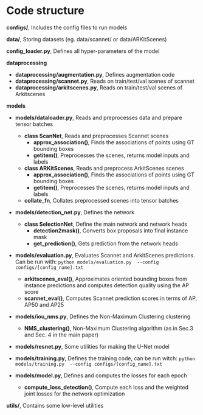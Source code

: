 # Code structure
**configs/**, Includes the config files to run models

**data/**, Storing datasets (eg. data/scannet/ or data/ARKitScenes)

**config_loader.py**, Defines all hyper-parameters of the model


**dataprocessing**
  - **dataprocessing/augmentation.py**, Defines augmentation code
  - **dataprocessing/scannet.py**, Reads on train/test/val scenes of scannet
  - **dataprocessing/arkitscenes.py**, Reads on train/test/val scenes of Arkitscenes


**models**
  - **models/dataloader.py**, Reads and preprocesses data and prepare tensor batches
    - **class ScanNet**, Reads and preprocesses Scannet scenes
        - **approx_association()**, Finds the associations of points using GT bounding boxes 
        - **__getitem__()**, Preprocesses the scenes, returns model inputs and labels
    - **class ARKitScenes**, Reads and preprocess ArkitScenes scenes
        - **approx_association()**, Finds the associations of points using GT bounding boxes 
        - **__getitem__()**, Preprocesses the scenes, returns model inputs and labels
    - **collate_fn**, Collates preprocessed scenes into tensor batches

  - **models/detection_net.py**, Defines the network
    - **class SelectionNet**, Define the main network and network heads
        - **detection2mask()**, Converts box proposals into final instance mask 
        - **get_prediction()**, Gets prediction from the network heads
  - **models/evaluation.py**, Evaluates Scannet and ArkitScenes predictions. Can be run with:  `python models/evaluation.py  --config configs/[config_name].txt`
    - **arkitscenes_eval()**, Approximates oriented bounding boxes from instance predictions and computes  detection quality using the AP score
    - **scannet_eval()**, Computes Scannet prediction scores in terms of AP, AP50 and AP25
  - **models/iou_nms.py**, Defines the Non-Maximum Clustering clustering
    - **NMS_clustering()**, Non-Maximum Clustering algorithm (as in Sec.3 and Sec. 4 in the main paper)
  - **models/resnet.py**, Some utilities for making the U-Net model
  - **models/training.py**, Defines the training code, can be run witch: `python models/training.py  --config configs/[config_name].txt`
  - **models/model.py**, Defines and computes the losses for each epoch
    - **compute_loss_detection()**, Compute each loss and the weighted joint losses for the network optimization

**utils/**, Contains some low-level utilities